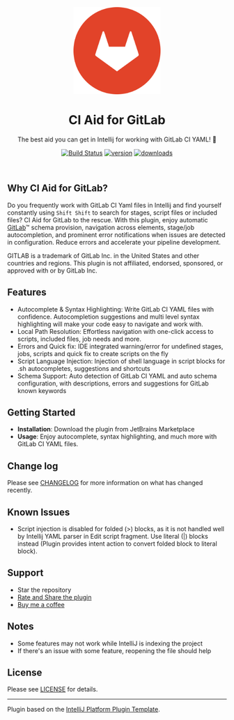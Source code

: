 
<div align="center">
    <a href="https://plugins.jetbrains.com/plugin/25859-gitlab-ci-aid">
        <img src="./src/main/resources/META-INF/pluginIcon.svg" width="200" height="200" alt="logo"/>
    </a>
</div>
<h1 align="center">CI Aid for GitLab</h1>
<p align="center">The best aid you can get in Intellij for working with GitLab CI YAML! 🚀</p>

<p align="center">
<a href="https://actions-badge.atrox.dev/deeepamin/gitlab-ci-aid/goto?ref=main"><img alt="Build Status" src="https://img.shields.io/endpoint.svg?url=https%3A%2F%2Factions-badge.atrox.dev%2Fdeeepamin%2Fgitlab-ci-aid%2Fbadge%3Fref%3Dmain&style=flat" /></a>
<a href="https://plugins.jetbrains.com/plugin/25859-gitlab-ci-aid"><img src="https://img.shields.io/jetbrains/plugin/v/25859-gitlab-ci-aid.svg?style=flat-square" alt="version"></a>
<a href="https://plugins.jetbrains.com/plugin/25859-gitlab-ci-aid"><img src="https://img.shields.io/jetbrains/plugin/d/25859-gitlab-ci-aid.svg?style=flat-square" alt="downloads"></a>
</p>
<br>

## Why CI Aid for GitLab?

<!-- Plugin description -->
Do you frequently work with GitLab CI Yaml files in Intellij and find yourself constantly using `Shift Shift` to search 
for stages, script files or included files? CI Aid for GitLab to the rescue. With this plugin, enjoy automatic [GitLab](https://gitlab.com)&trade; schema 
provision, navigation across elements, stage/job autocompletion, and prominent error notifications when issues are detected 
in configuration. Reduce errors and accelerate your pipeline development.

GITLAB is a trademark of GitLab Inc. in the United States and other countries and regions. This plugin is not affiliated, endorsed, sponsored, or approved with or by GitLab Inc.

## Features

* Autocomplete & Syntax Highlighting: Write GitLab CI YAML files with confidence. Autocompletion suggestions and multi 
  level syntax highlighting will make your code easy to navigate and work with.
* Local Path Resolution: Effortless navigation with one-click access to scripts, included files, job needs and more.
* Errors and Quick fix: IDE integrated warning/error for undefined stages, jobs, scripts and quick fix to create scripts on the fly
* Script Language Injection: Injection of shell language in script blocks for .sh autocompletes, suggestions and shortcuts
* Schema Support: Auto detection of GitLab CI YAML and auto schema configuration, with descriptions, errors and suggestions for GitLab known keywords 

## Getting Started

* **Installation**: Download the plugin from JetBrains Marketplace
* **Usage**: Enjoy autocomplete, syntax highlighting, and much more with GitLab CI YAML files.

<!-- Plugin description end -->

## Change log

Please see [CHANGELOG](CHANGELOG.md) for more information on what has changed recently.

## Known Issues
- Script injection is disabled for folded (>) blocks, as it is not handled well by Intellij YAML parser in Edit script fragment. 
  Use literal (|) blocks instead (Plugin provides intent action to convert folded block to literal block).

## Support

* Star the repository
* [Rate and Share the plugin](https://plugins.jetbrains.com/plugin/25859-ci-aid-for-gitlab)
* [Buy me a coffee](https://ko-fi.com/deeepamin)

## Notes
* Some features may not work while IntelliJ is indexing the project
* If there's an issue with some feature, reopening the file should help 

## License

Please see [LICENSE](LICENSE) for details.

---
Plugin based on the [IntelliJ Platform Plugin Template][template].

[template]: https://github.com/JetBrains/intellij-platform-plugin-template
[docs:plugin-description]: https://plugins.jetbrains.com/docs/intellij/plugin-user-experience.html#plugin-description-and-presentation
